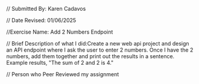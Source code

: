 // Submitted By: Karen Cadavos

// Date Revised: 01/06/2025

//Exercise Name: Add 2 Numbers Endpoint

// Brief Description of what I did:Create a new web api project and design an API endpoint where I ask the user to enter 2 numbers.  Once I have the 2 numbers, add them together and print out the results in a sentence. Example results, "The sum of 2 and 2 is 4."

// Person who Peer Reviewed my assignment

